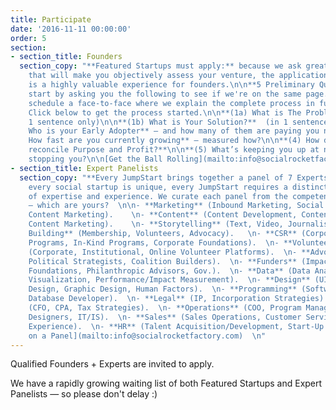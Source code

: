 ```yaml
---
title: Participate
date: '2016-11-11 00:00:00'
order: 5
section:
- section_title: Founders
  section_copy: "**Featured Startups must apply:** because we ask great questions
    that will make you objectively assess your venture, the application process itself
    is a highly valuable experience for founders.\n\n**5 Preliminary Questions:**\nWe
    start by asking you the following to see if we're on the same page.\nIf so, we
    schedule a face-to-face where we explain the complete process in full detail.
    Click below to get the process started.\n\n**(1a) What is The Problem?**  (in
    1 sentence only)\n\n**(1b) What is Your Solution?**  (in 1 sentence only)\n\n**(2)
    Who is your Early Adopter** — and how many of them are paying you now?\n\n**(3)
    How fast are you currently growing** — measured how?\n\n**(4) How does your venture
    reconcile Purpose and Profit?**\n\n**(5) What’s keeping you up at night** — what’s
    stopping you?\n\n[Get the Ball Rolling](mailto:info@socialrocketfactory.com)  \n"
- section_title: Expert Panelists
  section_copy: "**Every JumpStart brings together a panel of 7 Experts.**  \n      \nBecause
    every social startup is unique, every JumpStart requires a distinct combination
    of expertise and experience. We curate each panel from the competencies below
    — which are yours?  \n\n- **Marketing** (Inbound Marketing, Social Marketing,
    Content Marketing).    \n- **Content** (Content Development, Content Management,
    Content Marketing).    \n- **Storytelling** (Text, Video, Journalism).   \n- **Community
    Building** (Membership, Volunteers, Advocacy).   \n- **CSR** (Corporate Volunteer
    Programs, In-Kind Programs, Corporate Foundations).  \n- **Volunteer Experience**
    (Corporate, Institutional, Online Volunteer Platforms).  \n- **Advocacy** (Lobbyists,
    Political Strategists, Coalition Builders).  \n- **Funders** (Impact Investors,
    Foundations, Philanthropic Advisors, Gov.).  \n- **Data** (Data Analytics, Data
    Visualization, Performance/Impact Measurement).  \n- **Design** (UI/UX, Product
    Design, Graphic Design, Human Factors).  \n- **Programming** (Software Developer,
    Database Developer).  \n- **Legal** (IP, Incorporation Strategies).  \n- **Financial**
    (CFO, CPA, Tax Strategies).  \n- **Operations** (COO, Program Managers, Systems
    Designers, IT/IS).  \n- **Sales** (Sales Operations, Customer Service, Customer
    Experience).  \n- **HR** (Talent Acquisition/Development, Start-Up Staff Scaling/Structure).\n\n[Get
    on a Panel](mailto:info@socialrocketfactory.com)  \n"
---
```

Qualified Founders + Experts are invited to apply.

We have a rapidly growing waiting list of both Featured Startups and Expert Panelists — so please don't delay :)